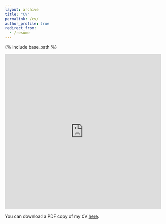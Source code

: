 ```yaml
---
layout: archive
title: "CV"
permalink: /cv/
author_profile: true
redirect_from:
  - /resume
---
```


{% include base_path %}

<iframe src="https://jakobwong.github.io/files/cv.pdf" width="100%" height="500" frameborder="no" marginwidth="0" marginheight="0">
</iframe>
<p>You can download a PDF copy of my CV <a href="/files/cv.pdf">here</a>.</p>
